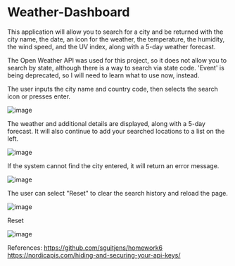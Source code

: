 # Weather-Dashboard

This application will allow you to search for a city and be returned with the city name, the date, an icon for the weather, the temperature, the humidity, the wind speed, and the UV index, along with a 5-day weather forecast. 

The Open Weather API was used for this project, so it does not allow you to search by state, although there is a way to search via state code. 
'Event' is being deprecated, so I will need to learn what to use now, instead.



The user inputs the city name and country code, then selects the search icon or presses enter.

![image](https://user-images.githubusercontent.com/68360119/94355034-79739880-004e-11eb-8a0b-92e7ecfb3ec3.png)

The weather and additional details are displayed, along with a 5-day forecast. It will also continue to add your searched locations to a list on the left. 

![image](https://user-images.githubusercontent.com/68360119/94355119-3b2aa900-004f-11eb-9dc2-3d144c2a9c62.png)

If the system cannot find the city entered, it will return an error message.

![image](https://user-images.githubusercontent.com/68360119/94355136-92c91480-004f-11eb-90e6-fb07d06e8a3c.png)

The user can select "Reset" to clear the search history and reload the page. 

![image](https://user-images.githubusercontent.com/68360119/94355081-e9821e80-004e-11eb-920c-6af009af1cc5.png)

Reset

![image](https://user-images.githubusercontent.com/68360119/94355095-028acf80-004f-11eb-9128-c2df69b116d9.png)




References:
https://github.com/sguitjens/homework6
https://nordicapis.com/hiding-and-securing-your-api-keys/
